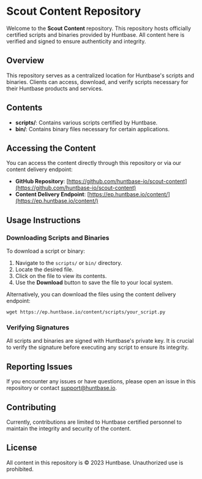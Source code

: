 # Scout Content Repository

Welcome to the **Scout Content** repository. This repository hosts officially certified scripts and binaries provided by Huntbase. All content here is verified and signed to ensure authenticity and integrity.

## Overview

This repository serves as a centralized location for Huntbase's scripts and binaries. Clients can access, download, and verify scripts necessary for their Huntbase products and services.

## Contents

- **scripts/**: Contains various scripts certified by Huntbase.
- **bin/**: Contains binary files necessary for certain applications.

## Accessing the Content

You can access the content directly through this repository or via our content delivery endpoint:

- **GitHub Repository**: [https://github.com/huntbase-io/scout-content](https://github.com/huntbase-io/scout-content)
- **Content Delivery Endpoint**: [https://ep.huntbase.io/content/](https://ep.huntbase.io/content/)

## Usage Instructions

### Downloading Scripts and Binaries

To download a script or binary:

1. Navigate to the `scripts/` or `bin/` directory.
2. Locate the desired file.
3. Click on the file to view its contents.
4. Use the **Download** button to save the file to your local system.

Alternatively, you can download the files using the content delivery endpoint:

```
wget https://ep.huntbase.io/content/scripts/your_script.py
```

### Verifying Signatures

All scripts and binaries are signed with Huntbase's private key. It is crucial to verify the signature before executing any script to ensure its integrity.

## Reporting Issues

If you encounter any issues or have questions, please open an issue in this repository or contact [support@huntbase.io](mailto:support@huntbase.io).

## Contributing

Currently, contributions are limited to Huntbase certified personnel to maintain the integrity and security of the content.

## License

All content in this repository is © 2023 Huntbase. Unauthorized use is prohibited.
